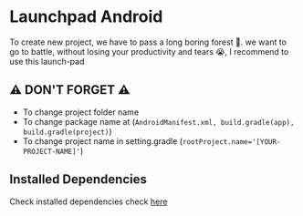 # Launchpad Android

To create new project, we have to pass a long boring forest 🌲. we want to go to battle, without losing your productivity and tears 😭, I recommend to use this launch-pad

## ⚠️ DON'T FORGET ⚠️

*   To change project folder name
*   To change package name at (```AndroidManifest.xml, build.gradle(app), build.gradle(project)```)
*   To change project name in setting.gradle (```rootProject.name='[YOUR-PROJECT-NAME]'```)

## Installed Dependencies
Check installed dependencies check [here](/md/installed_dependencies.md)